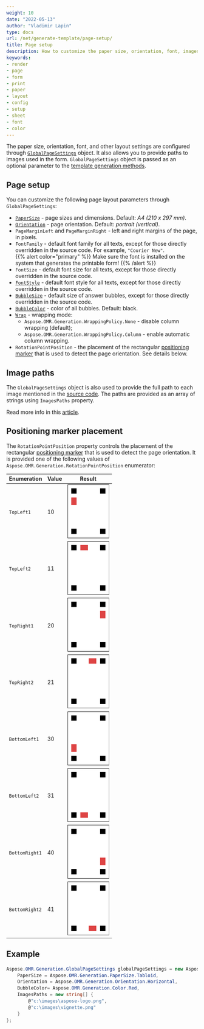 ```yaml
---
weight: 10
date: "2022-05-13"
author: "Vladimir Lapin"
type: docs
url: /net/generate-template/page-setup/
title: Page setup
description: How to customize the paper size, orientation, font, images, and other layout settings of a printable form.
keywords:
- render
- page
- form
- print
- paper
- layout
- config
- setup
- sheet
- font
- color
---
```


The paper size, orientation, font, and other layout settings are configured through [`GlobalPageSettings`](https://reference.aspose.com/omr/net/aspose.omr.generation/globalpagesettings) object. It also allows you to provide paths to images used in the form. `GlobalPageSettings` object is passed as an optional parameter to the [template generation methods](/omr/net/generate-template/).

## Page setup

You can customize the following page layout parameters through `GlobalPageSettings`:

- [`PaperSize`](https://reference.aspose.com/omr/net/aspose.omr.generation/papersize) - page sizes and dimensions. Default: _A4 (210 x 297 mm)_.
- [`Orientation`](https://reference.aspose.com/omr/net/aspose.omr.generation/orientation) - page orientation. Default: _portrait (vertical)_.
- `PageMarginLeft` and `PageMarginRight` - left and right margins of the page, in pixels.
- `FontFamily` - default font family for all texts, except for those directly overridden in the source code. For example, `"Courier New"`.  
  {{% alert color="primary" %}}
  Make sure the font is installed on the system that generates the printable form!
  {{% /alert %}}
- `FontSize` - default font size for all texts, except for those directly overridden in the source code.
- [`FontStyle`](https://reference.aspose.com/omr/net/aspose.omr.generation/fontstyle) - default font style for all texts, except for those directly overridden in the source code.
- [`BubbleSize`](https://reference.aspose.com/omr/net/aspose.omr.generation/bubblesize) - default size of answer bubbles, except for those directly overridden in the source code.
- [`BubbleColor`](https://reference.aspose.com/omr/net/aspose.omr.generation/color) - color of all bubbles. Default: black.
- [`Wrap`](https://reference.aspose.com/omr/net/aspose.omr.generation/wrap) - wrapping mode:
    - `Aspose.OMR.Generation.WrappingPolicy.None` - disable column wrapping (default);
    - `Aspose.OMR.Generation.WrappingPolicy.Column` - enable automatic column wrapping.
- `RotationPointPosition` - the placement of the rectangular [positioning marker](/omr/net/omr-form-structure/) that is used to detect the page orientation. See details below.

## Image paths

The `GlobalPageSettings` object is also used to provide the full path to each image mentioned in the [source code](/omr/net/design-form/). The paths are provided as an array of strings using `ImagesPaths` property.

Read more info in this [article](/omr/net/generate-template/images/).

## Positioning marker placement

The `RotationPointPosition` property controls the placement of the rectangular [positioning marker](/omr/net/omr-form-structure/) that is used to detect the page orientation. It is provided one of the following values of `Aspose.OMR.Generation.RotationPointPosition` enumerator:

Enumeration | Value | Result
---------- | ----- | ------
`TopLeft1` | 10 | ![Below the top-left square positioning marker](TopLeft1.png)
`TopLeft2` | 11 | ![To the right of the top-left square positioning marker](TopLeft2.png)
`TopRight1` | 20 | ![Below the top-right square positioning marker](TopRight1.png)
`TopRight2` | 21 | ![To the left of the top-left square positioning marker](TopRight2.png)
`BottomLeft1` | 30 | ![Above the bottom-left square positioning marker](BottomLeft1.png)
`BottomLeft2` | 31 | ![To the right of the bottom-left square positioning marker](BottomLeft2.png)
`BottomRight1` | 40 | ![Above the bottom-right square positioning marker](BottomRight1.png)
`BottomRight2` | 41 | ![To the left of the bottom-right square positioning marker](BottomRight2.png)

## Example

```csharp
Aspose.OMR.Generation.GlobalPageSettings globalPageSettings = new Aspose.OMR.Generation.GlobalPageSettings() {
	PaperSize = Aspose.OMR.Generation.PaperSize.Tabloid,
	Orientation = Aspose.OMR.Generation.Orientation.Horizontal,
	BubbleColor= Aspose.OMR.Generation.Color.Red,
	ImagesPaths = new string[] {
		@"c:\images\aspose-logo.png",
		@"c:\images\vignette.png"
	}
};
```
